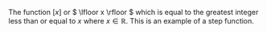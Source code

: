 The function $[x]$ or $ \lfloor x \rfloor $ which is equal to the
greatest integer less than or equal to $x$ where $x \in \mathbb{R}$.
This is an example of a step function.
